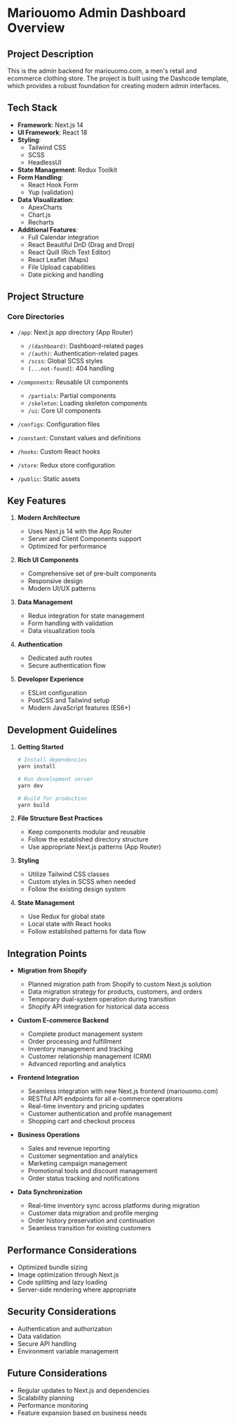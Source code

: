 # Mariouomo Admin Dashboard Overview

## Project Description
This is the admin backend for mariouomo.com, a men's retail and ecommerce clothing store. The project is built using the Dashcode template, which provides a robust foundation for creating modern admin interfaces.

## Tech Stack
- **Framework**: Next.js 14
- **UI Framework**: React 18
- **Styling**: 
  - Tailwind CSS
  - SCSS
  - HeadlessUI
- **State Management**: Redux Toolkit
- **Form Handling**: 
  - React Hook Form
  - Yup (validation)
- **Data Visualization**:
  - ApexCharts
  - Chart.js
  - Recharts
- **Additional Features**:
  - Full Calendar integration
  - React Beautiful DnD (Drag and Drop)
  - React Quill (Rich Text Editor)
  - React Leaflet (Maps)
  - File Upload capabilities
  - Date picking and handling

## Project Structure

### Core Directories
- `/app`: Next.js app directory (App Router)
  - `/(dashboard)`: Dashboard-related pages
  - `/(auth)`: Authentication-related pages
  - `/scss`: Global SCSS styles
  - `[...not-found]`: 404 handling

- `/components`: Reusable UI components
  - `/partials`: Partial components
  - `/skeleton`: Loading skeleton components
  - `/ui`: Core UI components

- `/configs`: Configuration files
- `/constant`: Constant values and definitions
- `/hooks`: Custom React hooks
- `/store`: Redux store configuration
- `/public`: Static assets

## Key Features
1. **Modern Architecture**
   - Uses Next.js 14 with the App Router
   - Server and Client Components support
   - Optimized for performance

2. **Rich UI Components**
   - Comprehensive set of pre-built components
   - Responsive design
   - Modern UI/UX patterns

3. **Data Management**
   - Redux integration for state management
   - Form handling with validation
   - Data visualization tools

4. **Authentication**
   - Dedicated auth routes
   - Secure authentication flow

5. **Developer Experience**
   - ESLint configuration
   - PostCSS and Tailwind setup
   - Modern JavaScript features (ES6+)

## Development Guidelines
1. **Getting Started**
   ```bash
   # Install dependencies
   yarn install

   # Run development server
   yarn dev

   # Build for production
   yarn build
   ```

2. **File Structure Best Practices**
   - Keep components modular and reusable
   - Follow the established directory structure
   - Use appropriate Next.js patterns (App Router)

3. **Styling**
   - Utilize Tailwind CSS classes
   - Custom styles in SCSS when needed
   - Follow the existing design system

4. **State Management**
   - Use Redux for global state
   - Local state with React hooks
   - Follow established patterns for data flow

## Integration Points
- **Migration from Shopify**
  - Planned migration path from Shopify to custom Next.js solution
  - Data migration strategy for products, customers, and orders
  - Temporary dual-system operation during transition
  - Shopify API integration for historical data access

- **Custom E-commerce Backend**
  - Complete product management system
  - Order processing and fulfillment
  - Inventory management and tracking
  - Customer relationship management (CRM)
  - Advanced reporting and analytics

- **Frontend Integration**
  - Seamless integration with new Next.js frontend (mariouomo.com)
  - RESTful API endpoints for all e-commerce operations
  - Real-time inventory and pricing updates
  - Customer authentication and profile management
  - Shopping cart and checkout process

- **Business Operations**
  - Sales and revenue reporting
  - Customer segmentation and analytics
  - Marketing campaign management
  - Promotional tools and discount management
  - Order status tracking and notifications

- **Data Synchronization**
  - Real-time inventory sync across platforms during migration
  - Customer data migration and profile merging
  - Order history preservation and continuation
  - Seamless transition for existing customers

## Performance Considerations
- Optimized bundle sizing
- Image optimization through Next.js
- Code splitting and lazy loading
- Server-side rendering where appropriate

## Security Considerations
- Authentication and authorization
- Data validation
- Secure API handling
- Environment variable management

## Future Considerations
- Regular updates to Next.js and dependencies
- Scalability planning
- Performance monitoring
- Feature expansion based on business needs 